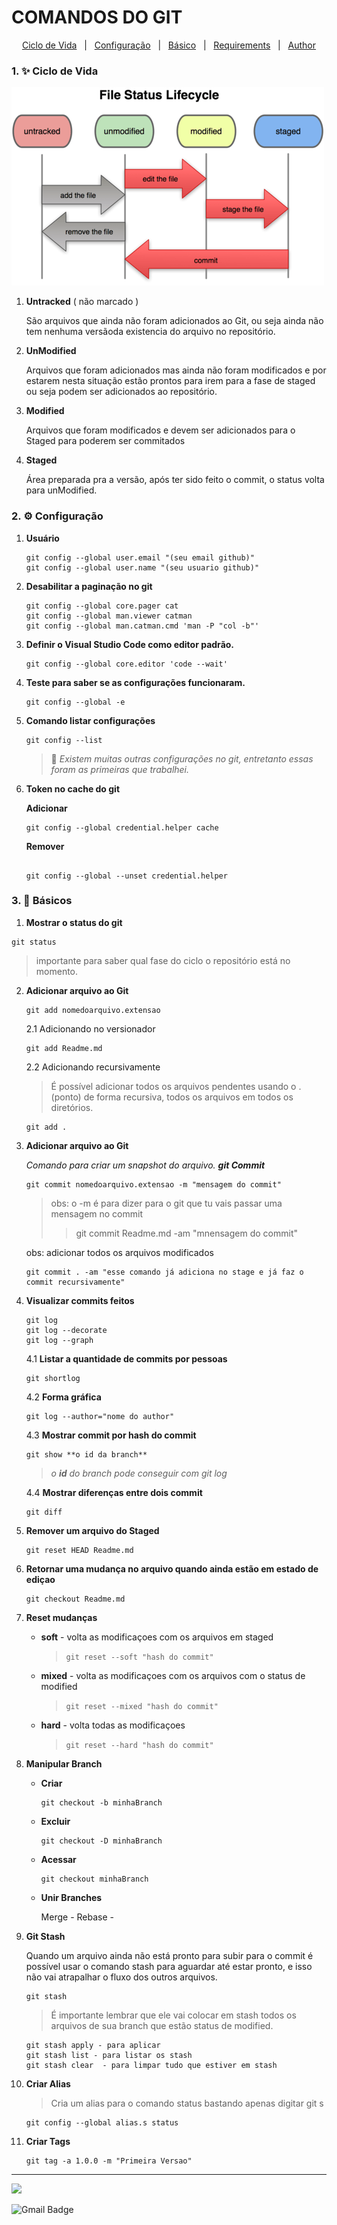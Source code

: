 # **COMANDOS DO GIT** #


<p align="center">
  <a href="#1-sparkles-ciclo-de-vida">Ciclo de Vida</a> &#xa0; | &#xa0; 
  <a href="#2-gear-configuração">Configuração</a> &#xa0; | &#xa0;
  <a href="#3-rocket-básicos">Básico</a> &#xa0; | &#xa0;
  <a href="#white_check_mark-requirements">Requirements</a> &#xa0; | &#xa0; 
  <a href="https://github.com/RicardoSantosSantana" target="_blank">Author</a>
</p>



### 1. :sparkles: Ciclo de Vida ### 

  >
  
  ![Ciclo de vida do Git](/assets/images/git_ciclo.vida.png "Ciclo de Vida do Git")

  1. **Untracked** ( não marcado ) 

      São arquivos que ainda não foram adicionados ao Git, ou seja ainda não tem nenhuma versãoda existencia do arquivo no repositório.


  2. **UnModified** 

      Arquivos que foram adicionados mas ainda não foram modificados e por estarem nesta situação estão prontos para irem para a fase de staged ou seja podem ser adicionados ao repositório.
    
  3. **Modified** 

      Arquivos que foram modificados e devem ser adicionados para o Staged para poderem ser commitados
    
  4. **Staged**

      Área preparada pra a versão, após ter sido feito o commit, o status volta para unModified.

### 2. :gear: Configuração ###
 
1. **Usuário** 
    >
    ~~~
    git config --global user.email "(seu email github)" 
    git config --global user.name "(seu usuario github)"
    ~~~

2. **Desabilitar a paginação no git** 
    >
    ~~~
    git config --global core.pager cat
    git config --global man.viewer catman
    git config --global man.catman.cmd 'man -P "col -b"'
    ~~~

3. **Definir o Visual Studio Code como editor padrão.**
    >
    ~~~
    git config --global core.editor 'code --wait'
    ~~~

4. **Teste para saber se as configurações funcionaram.**
    >
    ~~~
    git config --global -e
    ~~~

5. **Comando listar configurações**

    ~~~
    git config --list
    ~~~

    >**:eyes:**  *Existem muitas outras configurações no git, entretanto essas foram as primeiras que trabalhei.*

6. **Token no cache do git**
    >
    **Adicionar**
    >
    ~~~
    git config --global credential.helper cache
    ~~~
    __Remover__
    ~~~    
    
    git config --global --unset credential.helper
    ~~~

### 3. :rocket: Básicos ###
    
    
  1. **Mostrar o status do git** 
  
  ~~~	
  git status
  ~~~

  > importante para saber qual fase do ciclo o repositório está no momento.

  2. **Adicionar arquivo ao Git** 
      
      ~~~		
      git add nomedoarquivo.extensao
      ~~~

      2.1 Adicionando no versionador

        ~~~ 
        git add Readme.md 
        ~~~

        2.2 Adicionando recursivamente
        
        >

        >É possível adicionar todos os arquivos pendentes usando o .(ponto) de forma recursiva, todos os arquivos em todos os diretórios.
                
        ~~~
        git add .
        ~~~

  3. **Adicionar arquivo ao Git** 

      *Comando para criar um snapshot do arquivo. **git Commit***
      ~~~        
      git commit nomedoarquivo.extensao -m "mensagem do commit"
      ~~~

      >obs: o -m é para dizer para o git que tu vais passar uma mensagem no commit
      >>git commit Readme.md -am "mnensagem do commit" 

      obs: adicionar todos os arquivos modificados
      ~~~
      git commit . -am "esse comando já adiciona no stage e já faz o commit recursivamente"
      ~~~

  4. **Visualizar commits feitos** 

      ~~~
      git log	
      git log --decorate
      git log --graph
      ~~~
      4.1 **Listar a quantidade de commits por pessoas**

      ~~~
      git shortlog 
      ~~~

      4.2 **Forma gráfica**
      
      ~~~
      git log --author="nome do author"
      ~~~
  
      4.3 **Mostrar commit por hash do commit**
      
      ~~~
      git show **o id da branch**      
      ~~~
      >*o **id** do branch pode conseguir com git log*
      
      
      4.4 **Mostrar diferenças entre dois commit**
      
      ~~~
      git diff     
      ~~~

  5. **Remover um arquivo do Staged** 

        ~~~
        git reset HEAD Readme.md
        ~~~
  
  6. **Retornar  uma mudança no arquivo quando ainda estão em estado de ediçao** 

        ~~~
        git checkout Readme.md
        ~~~

  7. **Reset mudanças** 
        
        
        * **soft** - volta as modificaçoes com os arquivos em staged          
          
          >`git reset --soft "hash do commit"`
                  

        * **mixed** - volta as modificaçoes com os arquivos com o status de modified        
          >`git reset --mixed "hash do commit"`
        
        * **hard** - volta todas as modificaçoes
            >`git reset --hard "hash do commit"` 
        
  8. **Manipular Branch** 
      >

        * **Criar** 
          ~~~
          git checkout -b minhaBranch
          ~~~

        * **Excluir**
          ~~~
          git checkout -D minhaBranch
          ~~~
        
        * **Acessar**
          ~~~
          git checkout minhaBranch
          ~~~
        
        * **Unir Branches**

          Merge - 
          Rebase - 
    
      >
  9. **Git Stash** 
        >   
        Quando um arquivo ainda não está pronto para subir para o commit é possível usar o comando stash para aguardar até estar pronto, e isso não vai atrapalhar o fluxo dos outros arquivos.
        >
        ~~~
        git stash    
        ~~~

        > É importante lembrar que ele vai colocar em stash todos os arquivos de sua branch que estão status de modified.
  
        ~~~
        git stash apply - para aplicar 
        git stash list - para listar os stash
        git stash clear  - para limpar tudo que estiver em stash
        ~~~
  >
  10. **Criar Alias** 
        
        >

        > Cria um alias para o comando status bastando 		apenas digitar git s

        ~~~
        git config --global alias.s status 
        ~~~
  >
  11. **Criar Tags** 
      >
      ~~~
      git tag -a 1.0.0 -m "Primeira Versao"
      ~~~

      

<hr> 

<a href="https://github.com/RicardoSantosSantana">
  <img height="180em" src="https://github-readme-stats.vercel.app/api?username=RicardoSantosSantana&theme=dracula&show_icons=true" />
</a>

![Gmail Badge](https://img.shields.io/badge/-rssantan@gmail.com-006bed?style=flat-square&logo=Gmail&logoColor=white&link=mailto:rssantan@gmail.com)
